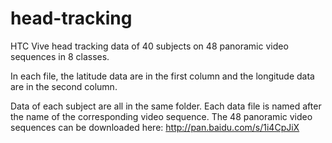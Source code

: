  # head-tracking
HTC Vive head tracking data of 40 subjects on 48 panoramic video sequences in 8 classes.

In each file, the latitude data are in the first column and the longitude data are in the second column.

Data of each subject are all in the same folder. Each data file is named after the name of the corresponding video sequence.
The 48 panoramic video sequences can be downloaded here:
http://pan.baidu.com/s/1i4CpJiX
